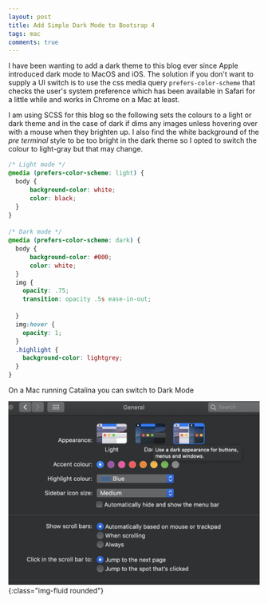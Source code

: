 ```yaml
---
layout: post
title: Add Simple Dark Mode to Bootsrap 4
tags: mac
comments: true
---
```

I have been wanting to add a dark theme to this blog ever since Apple introduced dark mode to MacOS and iOS.  The solution if you don't want to supply a UI switch is to use the css media query `prefers-color-scheme` that checks the user's system preference which has been available in Safari for a little while and works in Chrome on a Mac at least.

I am using SCSS for this blog so the following sets the colours to a light or dark theme and in the case of dark if dims any images unless hovering over with a mouse when they brighten up.  I also find the white background of the *pre terminal* style to be too bright in the dark theme so I opted to switch the colour to light-gray but that may change.

```css
/* Light mode */
@media (prefers-color-scheme: light) {
  body {
      background-color: white;
      color: black;
  }
}

/* Dark mode */
@media (prefers-color-scheme: dark) {
  body {
      background-color: #000;
      color: white;
  }
  img {
    opacity: .75;
    transition: opacity .5s ease-in-out;

  }
  img:hover {
    opacity: 1;
  }
  .highlight {
    background-color: lightgrey;
  }
}
```

On a Mac running Catalina you can switch to Dark Mode

![mac catalina dark mode screenshot](/public/images/mac-catalina-dark-mode.png){:class="img-fluid rounded"}

